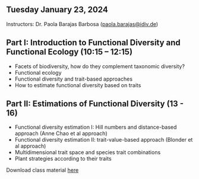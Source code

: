
## Tuesday January 23, 2024

Instructors: Dr. Paola Barajas Barbosa (paola.barajas@idiv.de)

## Part I: Introduction to Functional Diversity and Functional Ecology (10:15 – 12:15)
  
  - Facets of biodiversity, how do they complement taxonomic diversity?
  - Functional ecology
  - Functional diversity and trait-based approaches
  - How to estimate functional diversity based on traits

## Part II: Estimations of Functional Diversity (13 - 16)

  - Functional diversity estimation I: Hill numbers and distance-based approach (Anne Chao et al approach)
  - Functional diversity estimation II: trait-value-based approach (Blonder et al approach)
  - Multidimensional trait space and species trait combinations
  - Plant strategies according to their traits

Download class material [here](https://drive.google.com/drive/folders/1p4rjmcypsl7AdHmkQq8KoyXAzt8ur4xD)
